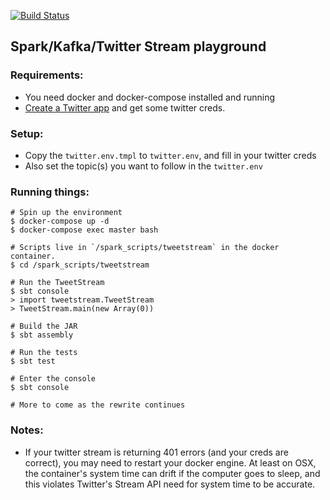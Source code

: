 [![Build Status](https://travis-ci.org/fdm1/kafka_spark_streaming.svg?branch=master)](https://travis-ci.org/fdm1/kafka_spark_streaming)

## Spark/Kafka/Twitter Stream playground

### Requirements:
- You need docker and docker-compose installed and running
- [Create a Twitter app](https://apps.twitter.com/) and get some twitter creds.

### Setup:
- Copy the `twitter.env.tmpl` to `twitter.env`, and fill in your twitter creds
- Also set the topic(s) you want to follow in the `twitter.env`

### Running things:
```
# Spin up the environment
$ docker-compose up -d
$ docker-compose exec master bash

# Scripts live in `/spark_scripts/tweetstream` in the docker container.
$ cd /spark_scripts/tweetstream

# Run the TweetStream
$ sbt console
> import tweetstream.TweetStream
> TweetStream.main(new Array(0))

# Build the JAR
$ sbt assembly

# Run the tests
$ sbt test

# Enter the console
$ sbt console

# More to come as the rewrite continues
```

### Notes:
- If your twitter stream is returning 401 errors (and your creds are correct),
  you may need to restart your docker engine. At least on OSX, the container's system time can drift
  if the computer goes to sleep, and this violates Twitter's Stream API need for system time to be accurate.

